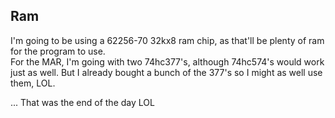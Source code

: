 ## Ram

I'm going to be using a 62256-70 32kx8 ram chip, as that'll be plenty of ram for the program to use.  
For the MAR, I'm going with two 74hc377's, although 74hc574's would work just as well.  But I already bought a bunch of the 377's so I might as well use them, LOL.  


...
That was the end of the day LOL
